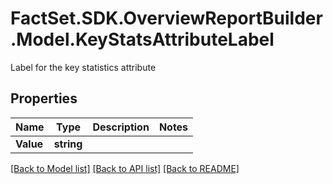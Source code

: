 # FactSet.SDK.OverviewReportBuilder.Model.KeyStatsAttributeLabel
Label for the key statistics attribute

## Properties

Name | Type | Description | Notes
------------ | ------------- | ------------- | -------------
**Value** | **string** |  | 

[[Back to Model list]](../README.md#documentation-for-models) [[Back to API list]](../README.md#documentation-for-api-endpoints) [[Back to README]](../README.md)


